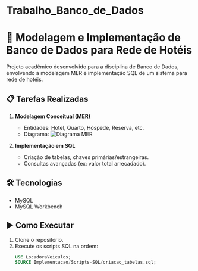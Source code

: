 # Trabalho_Banco_de_Dados

# 🏨 Modelagem e Implementação de Banco de Dados para Rede de Hotéis

Projeto acadêmico desenvolvido para a disciplina de Banco de Dados, envolvendo a modelagem MER e implementação SQL de um sistema para rede de hotéis.

## 📋 Tarefas Realizadas
1. **Modelagem Conceitual (MER)**
   - Entidades: Hotel, Quarto, Hóspede, Reserva, etc.
   - Diagrama: ![Diagrama MER]()

2. **Implementação em SQL**
   - Criação de tabelas, chaves primárias/estrangeiras.
   - Consultas avançadas (ex: valor total arrecadado).

## 🛠 Tecnologias
- MySQL
- MySQL Workbench

## ▶ Como Executar
1. Clone o repositório.
2. Execute os scripts SQL na ordem:
   ```sql
   USE LocadoraVeiculos;
   SOURCE Implementacao/Scripts-SQL/criacao_tabelas.sql;
